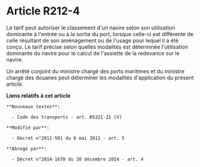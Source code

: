 # Article R212-4

Le tarif peut autoriser le classement d'un navire selon son utilisation dominante à l'entrée ou à la sortie du port, lorsque
celle-ci est différente de celle résultant de son aménagement ou de l'usage pour lequel il a été conçu. Le tarif précise
selon quelles modalités est déterminée l'utilisation dominante du navire pour le calcul de l'assiette de la redevance sur le
navire.

Un arrêté conjoint du ministre chargé des ports maritimes et du ministre chargé des douanes peut déterminer les modalités
d'application du présent article.

**Liens relatifs à cet article**

	**Nouveaux textes**:

	  - Code des transports - art. R5321-21 (V)

	**Modifié par**:

	  - Décret n°2011-501 du 6 mai 2011 - art. 5

	**Abrogé par**:

	  - Décret n°2014-1670 du 30 décembre 2014 - art. 4
